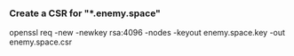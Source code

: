 ### Create a CSR for "*.enemy.space"
openssl req -new -newkey rsa:4096 -nodes -keyout enemy.space.key -out enemy.space.csr
